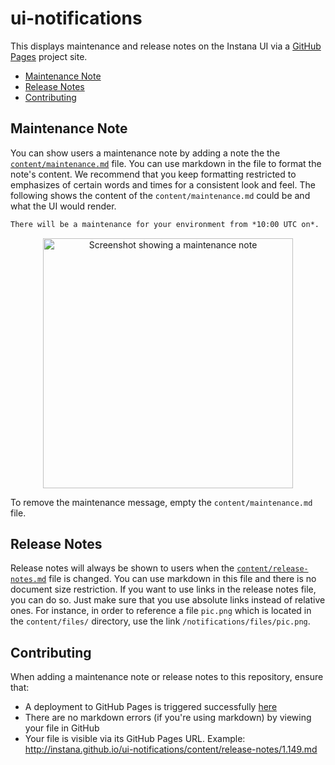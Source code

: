 # ui-notifications

<!-- TOC depthFrom:2 depthTo:6 withLinks:1 updateOnSave:1 orderedList:0 -->

This displays maintenance and release notes on the Instana UI via a [GitHub Pages](https://pages.github.com) project site.

- [Maintenance Note](#maintenance-note)
- [Release Notes](#release-notes)
- [Contributing](#contributing)

<!-- /TOC -->

## Maintenance Note
You can show users a maintenance note by adding a note the the [`content/maintenance.md`](https://github.com/instana/ui-notifications/blob/gh-pages/content/maintenance.md) file. You can use markdown in the file to format the note's content. We recommend that you keep formatting restricted to emphasizes of certain words and times for a consistent look and feel. The following shows the content of the `content/maintenance.md` could be and what the UI would render.

```markdown
There will be a maintenance for your environment from *10:00 UTC on*.
```

<p align="center">
  <img src="./sample-maintenance-note.png"
       alt="Screenshot showing a maintenance note"
       width="400px"
       align="center"/>
</p>

To remove the maintenance message, empty the `content/maintenance.md` file.


## Release Notes
Release notes will always be shown to users when the [`content/release-notes.md`](https://github.com/instana/ui-notifications/blob/gh-pages/content/release-notes.md) file is changed. You can use markdown in this file and there is no document size restriction. If you want to use links in the release notes file, you can do so. Just make sure that you use absolute links instead of relative ones. For instance, in order to reference a file `pic.png` which is located in the `content/files/` directory, use the link `/notifications/files/pic.png`.


## Contributing

When adding a maintenance note or release notes to this repository, ensure that:

- A deployment to GitHub Pages is triggered successfully [here](https://github.com/instana/ui-notifications/deployments)
- There are no markdown errors (if you're using markdown) by viewing your file in GitHub
- Your file is visible via its GitHub Pages URL. Example: http://instana.github.io/ui-notifications/content/release-notes/1.149.md
